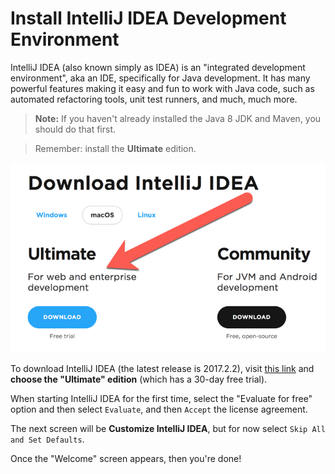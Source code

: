 # Install IntelliJ IDEA Development Environment

IntelliJ IDEA (also known simply as IDEA) is an "integrated development environment", aka an IDE, specifically for Java development.
It has many powerful features making it easy and fun to work with Java code, such as automated refactoring tools, unit test runners, and much, much more.

> **Note:** If you haven't already installed the Java 8 JDK and Maven, you should do that first.

> Remember: install the **Ultimate** edition.

![download-intellij-idea-ultimate.png](download-intellij-idea-ultimate.png)

To download IntelliJ IDEA (the latest release is 2017.2.2), visit [this link](https://www.jetbrains.com/idea/download/) and **choose the "Ultimate" edition** (which has a 30-day free trial).

When starting IntelliJ IDEA for the first time, select the "Evaluate for free" option and then select `Evaluate`, and then `Accept` the license agreement.

The next screen will be **Customize IntelliJ IDEA**, but for now select `Skip All and Set Defaults`.

Once the "Welcome" screen appears, then you're done!

